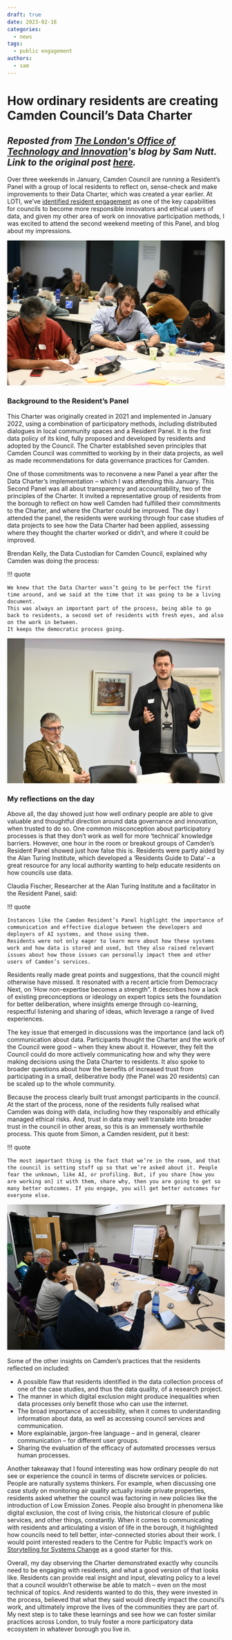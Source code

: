 ```yaml
---
draft: true
date: 2023-02-16
categories:
  - news
tags:
  - public engagement
authors:
  - sam
---
```


# How ordinary residents are creating Camden Council’s Data Charter
## _Reposted from [The London's Office of Technology and Innovation](https://loti.london)'s blog by Sam Nutt. Link to the original post [here](https://loti.london/blog/how-ordinary-residents-are-creating-camden-councils-data-charter)._

Over three weekends in January, Camden Council are running a Resident’s Panel with a group of local residents to reflect on, sense-check and make improvements to their Data Charter, which was created a year earlier. 
At LOTI, we’ve [identified resident engagement](https://loti.london/toolkit/recommendations-data-ethics-capabilities/) as one of the key capabilities for councils to become more responsible innovators and ethical users of data, and given my other area of work on innovative participation methods, I was excited to attend the second weekend meeting of this Panel, and blog about my impressions. 

![Camden Resident's Panel in Action](../../assets/images/graphics/crp-2.jpg)

### Background to the Resident’s Panel

This Charter was originally created in 2021 and implemented in January 2022, using a combination of participatory methods, including distributed dialogues in local community spaces and a Resident Panel. 
It is the first data policy of its kind, fully proposed and developed by residents and adopted by the Council. 
The Charter established seven principles that Camden Council was committed to working by in their data projects, as well as made recommendations for data governance practices for Camden.

One of those commitments was to reconvene a new Panel a year after the Data Charter’s implementation – which I was attending this January. 
This Second Panel was all about transparency and accountability, two of the principles of the Charter. 
It invited a representative group of residents from the borough to reflect on how well Camden had fulfilled their commitments to the Charter, and where the Charter could be improved. 
The day I attended the panel, the residents were working through four case studies of data projects to see how the Data Charter had been applied, assessing where they thought the charter worked or didn’t, and where it could be improved. 

Brendan Kelly, the Data Custodian for Camden Council, explained why Camden was doing the process:

!!! quote

    We knew that the Data Charter wasn’t going to be perfect the first time around, and we said at the time that it was going to be a living document. 
    This was always an important part of the process, being able to go back to residents, a second set of residents with fresh eyes, and also on the work in between. 
    It keeps the democratic process going.

![Camden Resident's Panel in Action](../../assets/images/graphics/crp-1.jpg)

### My reflections on the day

Above all, the day showed just how well ordinary people are able to give valuable and thoughtful direction around data governance and innovation, when trusted to do so. One common misconception about participatory processes is that they don’t work as well for more ‘technical’ knowledge barriers. However, one hour in the room or breakout groups of Camden’s Resident Panel showed just how false this is. Residents were partly aided by the Alan Turing Institute, which developed a ‘Residents Guide to Data’ – a great resource for any local authority wanting to help educate residents on how councils use data. 

Claudia Fischer, Researcher at the Alan Turing Institute and a facilitator in the Resident Panel, said:

!!! quote

    Instances like the Camden Resident’s Panel highlight the importance of communication and effective dialogue between the developers and deployers of AI systems, and those using them. 
    Residents were not only eager to learn more about how these systems work and how data is stored and used, but they also raised relevant issues about how those issues can personally impact them and other users of Camden’s services.

Residents really made great points and suggestions, that the council might otherwise have missed. 
It resonated with a recent article from Democracy Next, on ‘How non-expertise becomes a strength”. 
It describes how a lack of existing preconceptions or ideology on expert topics sets the foundation for better deliberation, where insights emerge through co-learning, respectful listening and sharing of ideas, which leverage a range of lived experiences. 

The key issue that emerged in discussions was the importance (and lack of) communication about data. 
Participants thought the Charter and the work of the Council were good – when they knew about it. 
However, they felt the Council could do more actively communicating how and why they were making decisions using the Data Charter to residents. 
It also spoke to broader questions about how the benefits of increased trust from participating in a small, deliberative body (the Panel was 20 residents) can be scaled up to the whole community.

Because the process clearly built trust amongst participants in the council. 
At the start of the process, none of the residents fully realised what Camden was doing with data, including how they responsibly and ethically managed ethical risks. 
And, trust in data may well translate into broader trust in the council in other areas, so this is an immensely worthwhile process. 
This quote from Simon, a Camden resident, put it best:

!!! quote

    The most important thing is the fact that we’re in the room, and that the council is setting stuff up so that we’re asked about it. People fear the unknown, like AI, or profiling. But, if you share [how you are working on] it with them, share why, then you are going to get so many better outcomes. If you engage, you will get better outcomes for everyone else.

![Camden Resident's Panel in Action](../../assets/images/graphics/crp-3.jpg)

Some of the other insights on Camden’s practices that the residents reflected on included:


- A possible flaw that residents identified in the data collection process of one of the case studies, and thus the data quality, of a research project. 
- The manner in which digital exclusion might produce inequalities when data processes only benefit those who can use the internet.
- The broad importance of accessibility, when it comes to understanding information about data, as well as accessing council services and communication. 
- More explainable, jargon-free language – and in general, clearer communication – for different user groups.
- Sharing the evaluation of the efficacy of automated processes versus human processes.

Another takeaway that I found interesting was how ordinary people do not see or experience the council in terms of discrete services or policies. 
People are naturally systems thinkers. 
For example, when discussing one case study on monitoring air quality actually inside private properties, residents asked whether the council was factoring in new policies like the introduction of Low Emission Zones. 
People also brought in phenomena like digital exclusion, the cost of living crisis, the historical closure of public services, and other things, constantly. 
When it comes to communicating with residents and articulating a vision of life in the borough, it highlighted how councils need to tell better, inter-connected stories about their work. 
I would point interested readers to the Centre for Public Impact’s work on [Storytelling for Systems Change](https://www.centreforpublicimpact.org/partnering-for-learning/storytelling-for-systems-change) as a good starter for this.

Overall, my day observing the Charter demonstrated exactly why councils need to be engaging with residents, and what a good version of that looks like. 
Residents can provide real insight and input, elevating policy to a level that a council wouldn’t otherwise be able to match – even on the most technical of topics. 
And residents wanted to do this, they were invested in the process, believed that what they said would directly impact the council’s work, and ultimately improve the lives of the communities they are part of. 
My next step is to take these learnings and see how we can foster similar practices across London, to truly foster a more participatory data ecosystem in whatever borough you live in.

